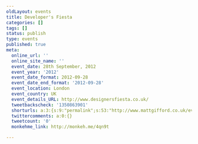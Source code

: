 ```yaml
---
oldLayout: events
title: Developer's Fiesta
categories: []
tags: []
status: publish
type: events
published: true
meta:
  online_url: ''
  online_site_name: ''
  event_date: 28th September, 2012
  event_year: '2012'
  event_date_format: 2012-09-28
  event_date_end_format: '2012-09-28'
  event_location: London
  event_country: UK
  event_details_URL: http://www.designersfiesta.co.uk/
  tweetbackscheck: '1350863901'
  shorturls: a:3:{s:9:"permalink";s:53:"http://www.mattgifford.co.uk/events/developers-fiesta";s:7:"tinyurl";s:26:"http://tinyurl.com/9gzystx";s:4:"isgd";s:19:"http://is.gd/VTu70b";}
  twittercomments: a:0:{}
  tweetcount: '0'
  monkehme_link: http://monkeh.me/4qn9t

---
```

